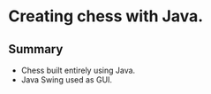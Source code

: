# Creating chess with Java.

## Summary
* Chess built entirely using Java.
* Java Swing used as GUI.

 
